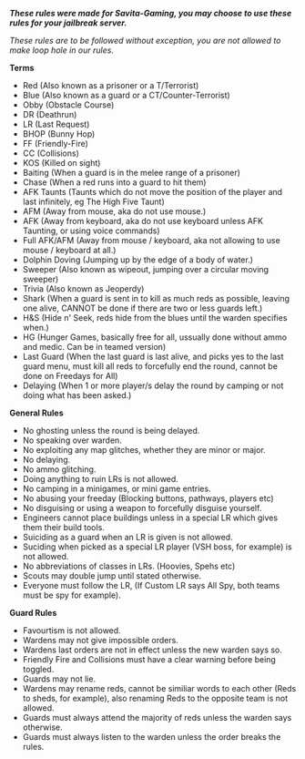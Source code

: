 **_These rules were made for Savita-Gaming, you may choose to use these rules for your jailbreak server._**

_These rules are to be followed without exception, you are not allowed to make loop hole in our rules._

**Terms**
- Red (Also known as a prisoner or a T/Terrorist)
- Blue (Also known as a guard or a CT/Counter-Terrorist)
- Obby (Obstacle Course)
- DR (Deathrun)
- LR (Last Request)
- BHOP (Bunny Hop)
- FF (Friendly-Fire)
- CC (Collisions)
- KOS (Killed on sight)
- Baiting (When a guard is in the melee range of a prisoner)
- Chase (When a red runs into a guard to hit them)
- AFK Taunts (Taunts which do not move the position of the player and last infinitely, eg The High Five Taunt)
- AFM (Away from mouse, aka do not use mouse.)
- AFK (Away from keyboard, aka do not use keyboard unless AFK Taunting, or using voice commands)
- Full AFK/AFM (Away from mouse / keyboard, aka not allowing to use mouse / keyboard at all.)
- Dolphin Doving (Jumping up by the edge of a body of water.)
- Sweeper (Also known as wipeout, jumping over a circular moving sweeper)
- Trivia (Also known as Jeoperdy)
- Shark (When a guard is sent in to kill as much reds as possible, leaving one alive, CANNOT be done if there are two or less guards left.)
- H&S (Hide n' Seek, reds hide from the blues until the warden specifies when.)
- HG (Hunger Games, basically free for all, ussually done without ammo and medic. Can be in teamed version)
- Last Guard (When the last guard is last alive, and picks yes to the last guard menu, must kill all reds to forcefully end the round, cannot be done on Freedays for All)
- Delaying (When 1 or more player/s delay the round by camping or not doing what has been asked.)

**General Rules**
- No ghosting unless the round is being delayed.
- No speaking over warden.
- No exploiting any map glitches, whether they are minor or major.
- No delaying.
- No ammo glitching.
- Doing anything to ruin LRs is not allowed.
- No camping in a minigames, or mini game entries.
- No abusing your freeday (Blocking buttons, pathways, players etc)
- No disguising or using a weapon to forcefully disguise yourself.
- Engineers cannot place buildings unless in a special LR which gives them their build tools.
- Suiciding as a guard when an LR is given is not allowed.
- Suciding when picked as a special LR player (VSH boss, for example) is not allowed.
- No abbreviations of classes in LRs. (Hoovies, Spehs etc)
- Scouts may double jump until stated otherwise.
- Everyone must follow the LR, (If Custom LR says All Spy, both teams must be spy for example).

**Guard Rules**
- Favourtism is not allowed.
- Wardens may not give impossible orders.
- Wardens last orders are not in effect unless the new warden says so.
- Friendly Fire and Collisions must have a clear warning before being toggled.
- Guards may not lie.
- Wardens may rename reds, cannot be similiar words to each other (Reds to sheds, for example), also renaming Reds to the opposite team is not allowed.
- Guards must always attend the majority of reds unless the warden says otherwise.
- Guards must always listen to the warden unless the order breaks the rules.
